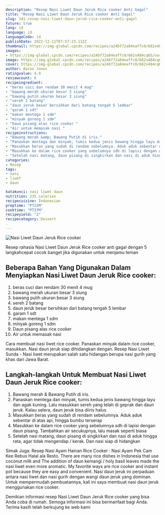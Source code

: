 ```yaml
---
description: "Resep Nasi Liwet Daun Jeruk Rice cooker Anti Gagal"
title: "Resep Nasi Liwet Daun Jeruk Rice cooker Anti Gagal"
slug: 341-resep-nasi-liwet-daun-jeruk-rice-cooker-anti-gagal
future: true
lang: id
language: id
languageCode: id
publishDate: 2021-12-11T07:57:23.113Z 
thumbnail: https://img-global.cpcdn.com/recipes/a24bf72a84eaffc0/682x484cq65/nasi-liwet-daun-jeruk-rice-cooker-foto-resep-utama.png
images:
- https://img-global.cpcdn.com/recipes/a24bf72a84eaffc0/682x484cq65/nasi-liwet-daun-jeruk-rice-cooker-foto-resep-utama.png
image: https://img-global.cpcdn.com/recipes/a24bf72a84eaffc0/682x484cq65/nasi-liwet-daun-jeruk-rice-cooker-foto-resep-utama.png
cover: https://img-global.cpcdn.com/recipes/a24bf72a84eaffc0/682x484cq65/nasi-liwet-daun-jeruk-rice-cooker-foto-resep-utama.png
author: Aaron Jones
ratingvalue: 4.9
reviewcount: 6
recipeingredient:
- "beras cuci dan rendam 30 menit 4 mug"
- "bawang merah ukuran besar 3 siung"
- "bawang putih ukuran besar 3 siung"
- "sereh 2 batang"
- "daun jeruk besar bersihkan dari batang tengah 5 lembar"
- "garam 1 sdt"
- "makan mentega 1 sdm"
- "minyak goreng 1 sdm"
- "Daun pisang alas rice cooker "
- "Air untuk memasak nasi "
recipeinstructions:
- "Bawang merah &amp; Bawang Putih di iris."
- "Panaskan mentega dan minyak, tumis kedua jenis bawang hingga layu dan agak kuning. Lalu masukkan sereh yang telah di geprak dan daun jeruk. Kalau selera, daun jeruk bisa diiris halus"
- "Masukkan beras yang sudah di rendam sebelumnya. Aduk aduk sebentar di atas api, hingga bumbu terserap"
- "Masukkan ke dalam rice cooker yang sebelumnya sdh di lapisi dengan daun pisang. Tambahkan air secukupnya, lalu masak seperti biasa"
- "Setelah nasi matang, daun pisang di singkirkan dan nasi di aduk hingga rata, agar tidak mengendap / kerak. Dan nasi siap di hidangkan"
categories:
- Resep
tags:
- nasi
- liwet
- daun

katakunci: nasi liwet daun 
nutrition: 235 calories
recipecuisine: Indonesian
preptime: "PT22M"
cooktime: "PT37M"
recipeyield: "2"
recipecategory: Dessert
. 
---
```



![Nasi Liwet Daun Jeruk Rice cooker](https://img-global.cpcdn.com/recipes/a24bf72a84eaffc0/682x484cq65/nasi-liwet-daun-jeruk-rice-cooker-foto-resep-utama.png)

Resep rahasia Nasi Liwet Daun Jeruk Rice cooker  anti gagal dengan 5 langkahcepat cocok banget jika digunakan untuk menjamu teman

<!--inarticleads1-->

## Beberapa Bahan Yang Digunakan Dalam Menyiapkan Nasi Liwet Daun Jeruk Rice cooker:

1. beras cuci dan rendam 30 menit 4 mug
1. bawang merah ukuran besar 3 siung
1. bawang putih ukuran besar 3 siung
1. sereh 2 batang
1. daun jeruk besar bersihkan dari batang tengah 5 lembar
1. garam 1 sdt
1. makan mentega 1 sdm
1. minyak goreng 1 sdm
1. Daun pisang alas rice cooker 
1. Air untuk memasak nasi 

Cara membuat nasi liwet rice cooker. Panaskan minyak dalam rice cooker, masukkan. Nasi daun jeruk siap dihidangkan dengan. Resep Nasi Liwet Sunda - Nasi liwet merupakan salah satu hidangan berupa nasi gurih yang khas dari Jawa Barat. 

<!--inarticleads2-->

## Langkah-langkah Untuk Membuat Nasi Liwet Daun Jeruk Rice cooker:

1. Bawang merah &amp; Bawang Putih di iris.
1. Panaskan mentega dan minyak, tumis kedua jenis bawang hingga layu dan agak kuning. Lalu masukkan sereh yang telah di geprak dan daun jeruk. Kalau selera, daun jeruk bisa diiris halus
1. Masukkan beras yang sudah di rendam sebelumnya. Aduk aduk sebentar di atas api, hingga bumbu terserap
1. Masukkan ke dalam rice cooker yang sebelumnya sdh di lapisi dengan daun pisang. Tambahkan air secukupnya, lalu masak seperti biasa
1. Setelah nasi matang, daun pisang di singkirkan dan nasi di aduk hingga rata, agar tidak mengendap / kerak. Dan nasi siap di hidangkan


Simak Juga: Resep Nasi Ayam Hainan Rice Cooker : Nasi Ayam Pek Cam Kee Rebus Halal ala Resto. There are many rice dishes in Indonesia that use coconut milk and The addition of daun kemangi / holy basil leaves made the nasi liwet even more aromatic. My favorite ways are rice cooker and instant pot because they are easy and convenient. Nasi daun jeruk ini perpaduan antara nasi liwet dan nasi gurih dengan wangi daun jeruk yang dominan. Untuk mempermudah pembuatannya, kali ini saya membuat nasi daun jeruk menggunakan rice cooker. 

Demikian informasi  resep Nasi Liwet Daun Jeruk Rice cooker   yang bisa Anda coba di rumah. Semoga informasi ini bisa bermanfaat bagi Anda. Terima kasih telah berkujung ke web kami
